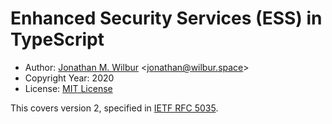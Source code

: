 # Enhanced Security Services (ESS) in TypeScript

* Author: [Jonathan M. Wilbur](https://github.com/JonathanWilbur) <[jonathan@wilbur.space](mailto:jonathan@wilbur.space)>
* Copyright Year: 2020
* License: [MIT License](https://mit-license.org/)

This covers version 2, specified in [IETF RFC 5035](https://tools.ietf.org/html/rfc5035).
